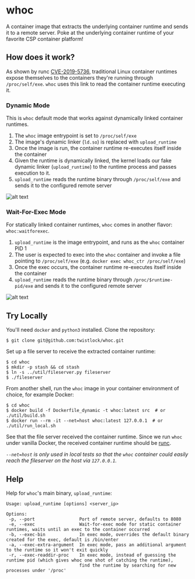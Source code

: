 # whoc
A container image that extracts the underlying container runtime and sends it to a remote server.
Poke at the underlying container runtime of your favorite CSP container platform!


## How does it work?
As shown by runc [CVE-2019-5736](https://unit42.paloaltonetworks.com/breaking-docker-via-runc-explaining-cve-2019-5736/), traditional Linux container runtimes expose themselves to the containers they're running through `/proc/self/exe`. `whoc` uses this link to read the container runtime executing it.

### Dynamic Mode
This is `whoc` default mode that works against dynamically linked container runtimes.

1. The `whoc` image entrypoint is set to `/proc/self/exe`
2. The image's dynamic linker (`ld.so`) is replaced with `upload_runtime`
3. Once the image is run, the container runtime re-executes itself inside the container
4. Given the runtime is dynamically linked, the kernel loads our fake dynamic linker (`upload_runtime`) to the runtime process and passes execution to it. 
5. `upload_runtime` reads the runtime binary through `/proc/self/exe` and sends it to the configured remote server

![alt text](https://github.com/twistlock/whoc/blob/master/images/whoc_dynamic.png?raw=true "whoc dynamic mode")


### Wait-For-Exec Mode
For statically linked container runtimes, `whoc` comes in another flavor: `whoc:waitforexec`.

1. `upload_runtime` is the image entrypoint, and runs as the `whoc` container PID 1
2. The user is expected to exec into the `whoc` container and invoke a file pointing to `/proc/self/exe` (e.g. `docker exec whoc_ctr /proc/self/exe`)
3. Once the exec occurs, the container runtime re-executes itself inside the container
4. `upload_runtime` reads the runtime binary through `/proc/$runtime-pid/exe` and sends it to the configured remote server

![alt text](https://github.com/twistlock/whoc/blob/master/images/whoc_waitforexec.png?raw=true "whoc wait-for-exec mode")

## Try Locally
You'll need `docker` and `python3` installed. Clone the repository:
```console
$ git clone git@github.com:twistlock/whoc.git
```

Set up a file server to receive the extracted container runtime:
```console
$ cd whoc
$ mkdir -p stash && cd stash
$ ln -s ../util/fileserver.py fileserver 
$ ./fileserver
```
From another shell, run the `whoc` image in your container environment of choice, for example Docker:
```console
$ cd whoc
$ docker build -f Dockerfile_dynamic -t whoc:latest src  # or ./util/build.sh
$ docker run --rm -it --net=host whoc:latest 127.0.0.1  # or ./util/run_local.sh
```
See that the file server received the container runtime. Since we run `whoc` under vanilla Docker, the received container runtime should be [runc](https://github.com/opencontainers/runc). 

*`--net=host` is only used in local tests so that the `whoc` container could easily reach the fileserver on the host via `127.0.0.1`.*


## Help
Help for `whoc`'s main binary, `upload_runtime`:
```
Usage: upload_runtime [options] <server_ip>

Options:
 -p, --port                 Port of remote server, defaults to 8080
 -e, --exec                 Wait-for-exec mode for static container runtimes, waits until an exec to the container occurred
 -b, --exec-bin             In exec mode, overrides the default binary created for the exec, default is /bin/enter
 -a, --exec-extra-argument  In exec mode, pass an additional argument to the runtime so it won't exit quickly
 -r, --exec-readdir-proc    In exec mode, instead of guessing the runtime pid (which gives whoc one shot of catching the runtime),
                            find the runtime by searching for new processes under '/proc'
```

